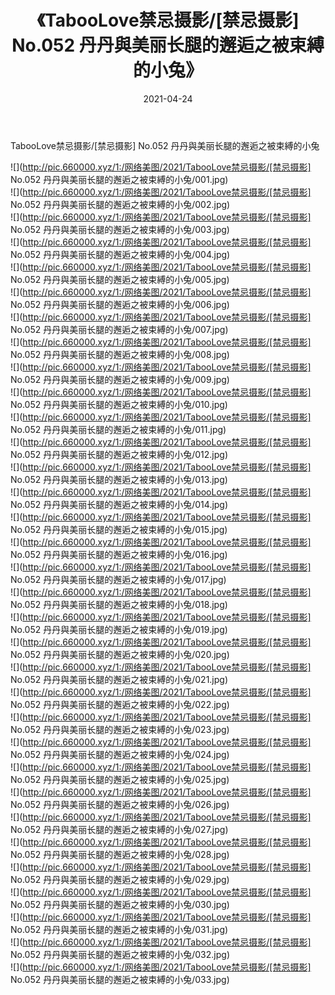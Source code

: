 ﻿---
layout: post
title:  《TabooLove禁忌摄影/[禁忌摄影] No.052 丹丹與美丽长腿的邂逅之被束縛的小兔》
date:   2021-04-24
img: http://pic.660000.xyz/1:/网络美图/2021/TabooLove禁忌摄影/[禁忌摄影] No.052 丹丹與美丽长腿的邂逅之被束縛的小兔/000.jpg
categories: [美女, 清纯, 唯美]
---

TabooLove禁忌摄影/[禁忌摄影] No.052 丹丹與美丽长腿的邂逅之被束縛的小兔

 ![](http://pic.660000.xyz/1:/网络美图/2021/TabooLove禁忌摄影/[禁忌摄影] No.052 丹丹與美丽长腿的邂逅之被束縛的小兔/001.jpg) <br>![](http://pic.660000.xyz/1:/网络美图/2021/TabooLove禁忌摄影/[禁忌摄影] No.052 丹丹與美丽长腿的邂逅之被束縛的小兔/002.jpg) <br>![](http://pic.660000.xyz/1:/网络美图/2021/TabooLove禁忌摄影/[禁忌摄影] No.052 丹丹與美丽长腿的邂逅之被束縛的小兔/003.jpg) <br>![](http://pic.660000.xyz/1:/网络美图/2021/TabooLove禁忌摄影/[禁忌摄影] No.052 丹丹與美丽长腿的邂逅之被束縛的小兔/004.jpg) <br>![](http://pic.660000.xyz/1:/网络美图/2021/TabooLove禁忌摄影/[禁忌摄影] No.052 丹丹與美丽长腿的邂逅之被束縛的小兔/005.jpg) <br>![](http://pic.660000.xyz/1:/网络美图/2021/TabooLove禁忌摄影/[禁忌摄影] No.052 丹丹與美丽长腿的邂逅之被束縛的小兔/006.jpg) <br>![](http://pic.660000.xyz/1:/网络美图/2021/TabooLove禁忌摄影/[禁忌摄影] No.052 丹丹與美丽长腿的邂逅之被束縛的小兔/007.jpg) <br>![](http://pic.660000.xyz/1:/网络美图/2021/TabooLove禁忌摄影/[禁忌摄影] No.052 丹丹與美丽长腿的邂逅之被束縛的小兔/008.jpg) <br>![](http://pic.660000.xyz/1:/网络美图/2021/TabooLove禁忌摄影/[禁忌摄影] No.052 丹丹與美丽长腿的邂逅之被束縛的小兔/009.jpg) <br>![](http://pic.660000.xyz/1:/网络美图/2021/TabooLove禁忌摄影/[禁忌摄影] No.052 丹丹與美丽长腿的邂逅之被束縛的小兔/010.jpg) <br>![](http://pic.660000.xyz/1:/网络美图/2021/TabooLove禁忌摄影/[禁忌摄影] No.052 丹丹與美丽长腿的邂逅之被束縛的小兔/011.jpg) <br>![](http://pic.660000.xyz/1:/网络美图/2021/TabooLove禁忌摄影/[禁忌摄影] No.052 丹丹與美丽长腿的邂逅之被束縛的小兔/012.jpg) <br>![](http://pic.660000.xyz/1:/网络美图/2021/TabooLove禁忌摄影/[禁忌摄影] No.052 丹丹與美丽长腿的邂逅之被束縛的小兔/013.jpg) <br>![](http://pic.660000.xyz/1:/网络美图/2021/TabooLove禁忌摄影/[禁忌摄影] No.052 丹丹與美丽长腿的邂逅之被束縛的小兔/014.jpg) <br>![](http://pic.660000.xyz/1:/网络美图/2021/TabooLove禁忌摄影/[禁忌摄影] No.052 丹丹與美丽长腿的邂逅之被束縛的小兔/015.jpg) <br>![](http://pic.660000.xyz/1:/网络美图/2021/TabooLove禁忌摄影/[禁忌摄影] No.052 丹丹與美丽长腿的邂逅之被束縛的小兔/016.jpg) <br>![](http://pic.660000.xyz/1:/网络美图/2021/TabooLove禁忌摄影/[禁忌摄影] No.052 丹丹與美丽长腿的邂逅之被束縛的小兔/017.jpg) <br>![](http://pic.660000.xyz/1:/网络美图/2021/TabooLove禁忌摄影/[禁忌摄影] No.052 丹丹與美丽长腿的邂逅之被束縛的小兔/018.jpg) <br>![](http://pic.660000.xyz/1:/网络美图/2021/TabooLove禁忌摄影/[禁忌摄影] No.052 丹丹與美丽长腿的邂逅之被束縛的小兔/019.jpg) <br>![](http://pic.660000.xyz/1:/网络美图/2021/TabooLove禁忌摄影/[禁忌摄影] No.052 丹丹與美丽长腿的邂逅之被束縛的小兔/020.jpg) <br>![](http://pic.660000.xyz/1:/网络美图/2021/TabooLove禁忌摄影/[禁忌摄影] No.052 丹丹與美丽长腿的邂逅之被束縛的小兔/021.jpg) <br>![](http://pic.660000.xyz/1:/网络美图/2021/TabooLove禁忌摄影/[禁忌摄影] No.052 丹丹與美丽长腿的邂逅之被束縛的小兔/022.jpg) <br>![](http://pic.660000.xyz/1:/网络美图/2021/TabooLove禁忌摄影/[禁忌摄影] No.052 丹丹與美丽长腿的邂逅之被束縛的小兔/023.jpg) <br>![](http://pic.660000.xyz/1:/网络美图/2021/TabooLove禁忌摄影/[禁忌摄影] No.052 丹丹與美丽长腿的邂逅之被束縛的小兔/024.jpg) <br>![](http://pic.660000.xyz/1:/网络美图/2021/TabooLove禁忌摄影/[禁忌摄影] No.052 丹丹與美丽长腿的邂逅之被束縛的小兔/025.jpg) <br>![](http://pic.660000.xyz/1:/网络美图/2021/TabooLove禁忌摄影/[禁忌摄影] No.052 丹丹與美丽长腿的邂逅之被束縛的小兔/026.jpg) <br>![](http://pic.660000.xyz/1:/网络美图/2021/TabooLove禁忌摄影/[禁忌摄影] No.052 丹丹與美丽长腿的邂逅之被束縛的小兔/027.jpg) <br>![](http://pic.660000.xyz/1:/网络美图/2021/TabooLove禁忌摄影/[禁忌摄影] No.052 丹丹與美丽长腿的邂逅之被束縛的小兔/028.jpg) <br>![](http://pic.660000.xyz/1:/网络美图/2021/TabooLove禁忌摄影/[禁忌摄影] No.052 丹丹與美丽长腿的邂逅之被束縛的小兔/029.jpg) <br>![](http://pic.660000.xyz/1:/网络美图/2021/TabooLove禁忌摄影/[禁忌摄影] No.052 丹丹與美丽长腿的邂逅之被束縛的小兔/030.jpg) <br>![](http://pic.660000.xyz/1:/网络美图/2021/TabooLove禁忌摄影/[禁忌摄影] No.052 丹丹與美丽长腿的邂逅之被束縛的小兔/031.jpg) <br>![](http://pic.660000.xyz/1:/网络美图/2021/TabooLove禁忌摄影/[禁忌摄影] No.052 丹丹與美丽长腿的邂逅之被束縛的小兔/032.jpg) <br>![](http://pic.660000.xyz/1:/网络美图/2021/TabooLove禁忌摄影/[禁忌摄影] No.052 丹丹與美丽长腿的邂逅之被束縛的小兔/033.jpg) <br>